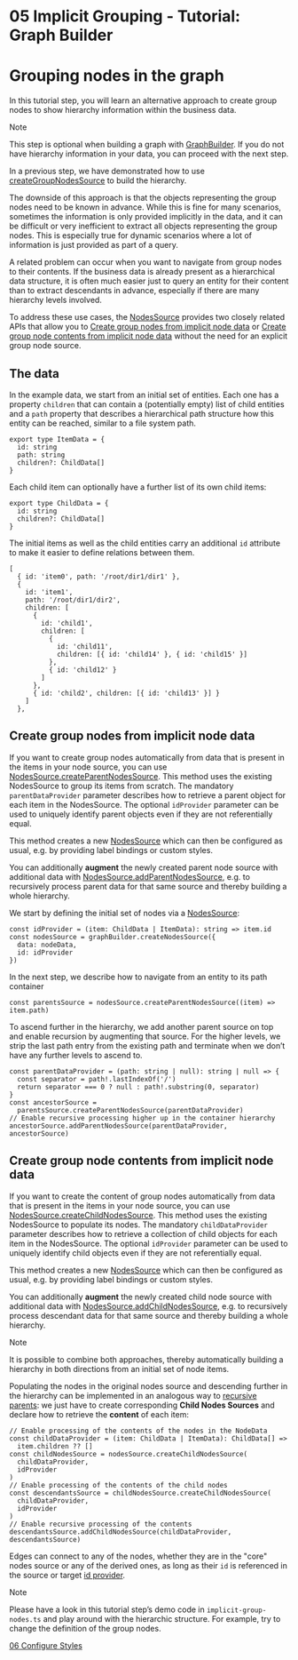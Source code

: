 <!--
 //////////////////////////////////////////////////////////////////////////////
 // @license
 // This file is part of yFiles for HTML 2.6.0.3.
 // Use is subject to license terms.
 //
 // Copyright (c) 2000-2024 by yWorks GmbH, Vor dem Kreuzberg 28,
 // 72070 Tuebingen, Germany. All rights reserved.
 //
 //////////////////////////////////////////////////////////////////////////////
-->
# 05 Implicit Grouping - Tutorial: Graph Builder

# Grouping nodes in the graph

In this tutorial step, you will learn an alternative approach to create group nodes to show hierarchy information within the business data.

Note

This step is optional when building a graph with [GraphBuilder](https://docs.yworks.com/yfileshtml/#/api/GraphBuilder). If you do not have hierarchy information in your data, you can proceed with the next step.

In a previous step, we have demonstrated how to use [createGroupNodesSource](https://docs.yworks.com/yfileshtml/#/api/GraphBuilder#GraphBuilder-method-createGroupNodesSource) to build the hierarchy.

The downside of this approach is that the objects representing the group nodes need to be known in advance. While this is fine for many scenarios, sometimes the information is only provided implicitly in the data, and it can be difficult or very inefficient to extract all objects representing the group nodes. This is especially true for dynamic scenarios where a lot of information is just provided as part of a query.

A related problem can occur when you want to navigate from group nodes to their contents. If the business data is already present as a hierarchical data structure, it is often much easier just to query an entity for their content than to extract descendants in advance, especially if there are many hierarchy levels involved.

To address these use cases, the [NodesSource](https://docs.yworks.com/yfileshtml/#/api/NodesSource) provides two closely related APIs that allow you to [Create group nodes from implicit node data](#graph-builder-tutorial-05-createParentNodesSource) or [Create group node contents from implicit node data](#graph-builder-tutorial-05-createChildNodesSource) without the need for an explicit group node source.

## The data

In the example data, we start from an initial set of entities. Each one has a property `children` that can contain a (potentially empty) list of child entities and a `path` property that describes a hierarchical path structure how this entity can be reached, similar to a file system path.

```
export type ItemData = {
  id: string
  path: string
  children?: ChildData[]
}
```

Each child item can optionally have a further list of its own child items:

```
export type ChildData = {
  id: string
  children?: ChildData[]
}
```

The initial items as well as the child entities carry an additional `id` attribute to make it easier to define relations between them.

```
[
  { id: 'item0', path: '/root/dir1/dir1' },
  {
    id: 'item1',
    path: '/root/dir1/dir2',
    children: [
      {
        id: 'child1',
        children: [
          {
            id: 'child11',
            children: [{ id: 'child14' }, { id: 'child15' }]
          },
          { id: 'child12' }
        ]
      },
      { id: 'child2', children: [{ id: 'child13' }] }
    ]
  },
```

## Create group nodes from implicit node data

If you want to create group nodes automatically from data that is present in the items in your node source, you can use [NodesSource.createParentNodesSource](https://docs.yworks.com/yfileshtml/#/api/NodesSource#NodesSource-method-createParentNodesSource). This method uses the existing NodesSource to group its items from scratch. The mandatory `parentDataProvider` parameter describes how to retrieve a parent object for each item in the NodesSource. The optional `idProvider` parameter can be used to uniquely identify parent objects even if they are not referentially equal.

This method creates a new [NodesSource](https://docs.yworks.com/yfileshtml/#/api/NodesSource) which can then be configured as usual, e.g. by providing label bindings or custom styles.

You can additionally **augment** the newly created parent node source with additional data with [NodesSource.addParentNodesSource](https://docs.yworks.com/yfileshtml/#/api/NodesSource#NodesSource-method-addParentNodesSource), e.g. to recursively process parent data for that same source and thereby building a whole hierarchy.

We start by defining the initial set of nodes via a [NodesSource](https://docs.yworks.com/yfileshtml/#/api/NodesSource):

```
const idProvider = (item: ChildData | ItemData): string => item.id
const nodesSource = graphBuilder.createNodesSource({
  data: nodeData,
  id: idProvider
})
```

In the next step, we describe how to navigate from an entity to its path container

```
const parentsSource = nodesSource.createParentNodesSource((item) => item.path)
```

To ascend further in the hierarchy, we add another parent source on top and enable recursion by augmenting that source. For the higher levels, we strip the last path entry from the existing path and terminate when we don’t have any further levels to ascend to.

```
const parentDataProvider = (path: string | null): string | null => {
  const separator = path!.lastIndexOf('/')
  return separator === 0 ? null : path!.substring(0, separator)
}
const ancestorSource =
  parentsSource.createParentNodesSource(parentDataProvider)
// Enable recursive processing higher up in the container hierarchy
ancestorSource.addParentNodesSource(parentDataProvider, ancestorSource)
```

## Create group node contents from implicit node data

If you want to create the content of group nodes automatically from data that is present in the items in your node source, you can use [NodesSource.createChildNodesSource](https://docs.yworks.com/yfileshtml/#/api/NodesSource#NodesSource-method-createChildNodesSource). This method uses the existing NodesSource to populate its nodes. The mandatory `childDataProvider` parameter describes how to retrieve a collection of child objects for each item in the NodesSource. The optional `idProvider` parameter can be used to uniquely identify child objects even if they are not referentially equal.

This method creates a new [NodesSource](https://docs.yworks.com/yfileshtml/#/api/NodesSource) which can then be configured as usual, e.g. by providing label bindings or custom styles.

You can additionally **augment** the newly created child node source with additional data with [NodesSource.addChildNodesSource](https://docs.yworks.com/yfileshtml/#/api/NodesSource#NodesSource-method-addChildNodesSource), e.g. to recursively process descendant data for that same source and thereby building a whole hierarchy.

Note

It is possible to combine both approaches, thereby automatically building a hierarchy in both directions from an initial set of node items.

Populating the nodes in the original nodes source and descending further in the hierarchy can be implemented in an analogous way to [recursive parents](#graph-builder-tutorial-05-recursiveParentNodesSource): we just have to create corresponding **Child Nodes Sources** and declare how to retrieve the **content** of each item:

```
// Enable processing of the contents of the nodes in the NodeData
const childDataProvider = (item: ChildData | ItemData): ChildData[] =>
  item.children ?? []
const childNodesSource = nodesSource.createChildNodesSource(
  childDataProvider,
  idProvider
)
// Enable processing of the contents of the child nodes
const descendantsSource = childNodesSource.createChildNodesSource(
  childDataProvider,
  idProvider
)
// Enable recursive processing of the contents
descendantsSource.addChildNodesSource(childDataProvider, descendantsSource)
```

Edges can connect to any of the nodes, whether they are in the "core" nodes source or any of the derived ones, as long as their `id` is referenced in the source or target [id provider](https://docs.yworks.com/yfileshtml/#/api/NodesSource#NodesSource-property-idProvider).

Note

Please have a look in this tutorial step’s demo code in `implicit-group-nodes.ts` and play around with the hierarchic structure. For example, try to change the definition of the group nodes.

[06 Configure Styles](../../tutorial-graph-builder/06-configure-styles/)
